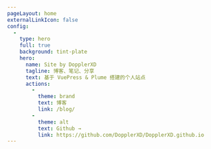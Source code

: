 ```yaml
---
pageLayout: home
externalLinkIcon: false
config:
  -
    type: hero
    full: true
    background: tint-plate
    hero:
      name: Site by DopplerXD
      tagline: 博客、笔记、分享
      text: 基于 VuePress & Plume 搭建的个人站点
      actions:
        -
          theme: brand
          text: 博客
          link: /blog/
        -
          theme: alt
          text: Github →
          link: https://github.com/DopplerXD/DopplerXD.github.io
---
```

